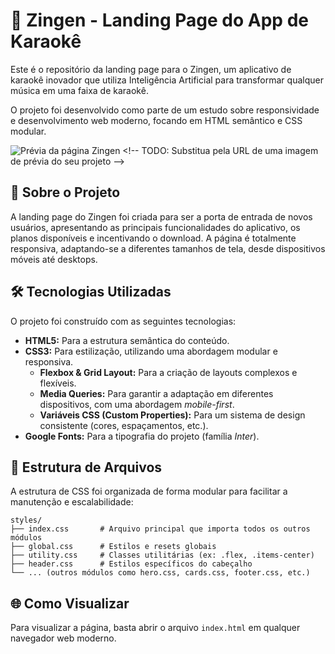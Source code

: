 # 🎤 Zingen - Landing Page do App de Karaokê

Este é o repositório da landing page para o Zingen, um aplicativo de karaokê inovador que utiliza Inteligência Artificial para transformar qualquer música em uma faixa de karaokê.

O projeto foi desenvolvido como parte de um estudo sobre responsividade e desenvolvimento web moderno, focando em HTML semântico e CSS modular.

![Prévia da página Zingen]([https://raw.githubusercontent.com/user/repo/main/preview.jpg](https://fabioabrantes.github.io/Zingen---Karaok-/#about)) <!-- TODO: Substitua pela URL de uma imagem de prévia do seu projeto -->

## 🚀 Sobre o Projeto

A landing page do Zingen foi criada para ser a porta de entrada de novos usuários, apresentando as principais funcionalidades do aplicativo, os planos disponíveis e incentivando o download. A página é totalmente responsiva, adaptando-se a diferentes tamanhos de tela, desde dispositivos móveis até desktops.

## 🛠️ Tecnologias Utilizadas

O projeto foi construído com as seguintes tecnologias:

- **HTML5:** Para a estrutura semântica do conteúdo.
- **CSS3:** Para estilização, utilizando uma abordagem modular e responsiva.
  - **Flexbox & Grid Layout:** Para a criação de layouts complexos e flexíveis.
  - **Media Queries:** Para garantir a adaptação em diferentes dispositivos, com uma abordagem _mobile-first_.
  - **Variáveis CSS (Custom Properties):** Para um sistema de design consistente (cores, espaçamentos, etc.).
- **Google Fonts:** Para a tipografia do projeto (família _Inter_).

## 📂 Estrutura de Arquivos

A estrutura de CSS foi organizada de forma modular para facilitar a manutenção e escalabilidade:

```
styles/
├── index.css       # Arquivo principal que importa todos os outros módulos
├── global.css      # Estilos e resets globais
├── utility.css     # Classes utilitárias (ex: .flex, .items-center)
├── header.css      # Estilos específicos do cabeçalho
└── ... (outros módulos como hero.css, cards.css, footer.css, etc.)
```

## 🌐 Como Visualizar

Para visualizar a página, basta abrir o arquivo `index.html` em qualquer navegador web moderno.
